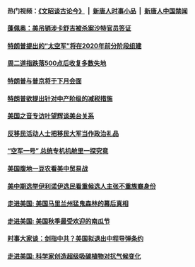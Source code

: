 #### 热门视频：[《文昭谈古论今》](https://github.com/gfw-breaker/wenzhao/blob/master/README.md?t=10240033) &nbsp;|&nbsp; [新唐人时事小品](https://github.com/gfw-breaker/ntdtv-comedy/blob/master/README.md?t=10240033) &nbsp;|&nbsp; [新唐人中国禁闻](https://github.com/gfw-breaker/ntdtv-news/blob/master/README.md?t=10240033)

#### [蓬佩奥：美吊销涉卡舒吉被杀案沙特官员签证](../pages/zg_yre_rvq/4626354.md?t=10240033) 

#### [特朗普提出的“太空军”将在2020年前分阶段组建](../pages/zg_yre_rvq/4626326.md?t=10240033) 

#### [周二道指跌落500点后收复多数失地](../pages/zg_yre_rvq/4626305.md?t=10240033) 

#### [特朗普与普京将于下月会面](../pages/zg_yre_rvq/4626309.md?t=10240033) 

#### [特朗普欲提出针对中产阶级的减税措施](../pages/zg_yre_rvq/4626202.md?t=10240033) 

#### [美国之音专访叶望辉谈美台关系](../pages/zg_yre_rvq/4626192.md?t=10240033) 

#### [反移民活动人士把移民大军当作政治礼品](../pages/zg_yre_rvq/4626063.md?t=10240033) 

#### [“空军一号” 总统专机机舱里一探究竟](../pages/zg_yre_rvq/4626032.md?t=10240033) 

#### [美国腹地一豆农看美中贸易战](../pages/zg_yre_rvq/4626013.md?t=10240033) 

#### [美中期选举伊利诺伊选民看重候选人主张不重族裔身份](../pages/zg_yre_rvq/4626002.md?t=10240033) 

#### [走进美国:  美国马里兰州猛鬼森林的幕后真相](../pages/zg_yre_rvq/4625914.md?t=10240033) 

#### [走进美国:  美国秋季最受欢迎的南瓜节](../pages/zg_yre_rvq/4624698.md?t=10240033) 

#### [时事大家谈：剑指中共？美国拟退出中程导弹条约](../pages/zg_yre_rvq/4625836.md?t=10240033) 

#### [走进美国:  科学家创造超级吸碳植物对抗气候变化](../pages/zg_yre_rvq/4617859.md?t=10240033) 

